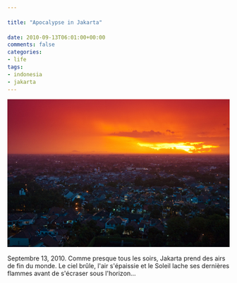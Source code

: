 ```yaml
---

title: "Apocalypse in Jakarta"

date: 2010-09-13T06:01:00+00:00
comments: false
categories: 
- life
tags:
- indonesia
- jakarta
---
```

![](media/20100913-004.jpg.scaled1000.jpg)

Septembre 13, 2010. Comme presque tous les soirs, Jakarta prend des airs de fin du monde. Le ciel brûle, l'air s'épaissie et le Soleil lache ses dernières flammes avant de s'écraser sous l'horizon...
